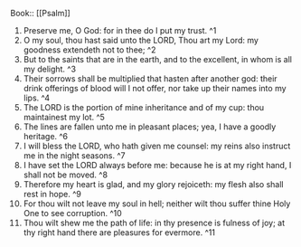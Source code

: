  Book:: [[Psalm]]
 1. Preserve me, O God: for in thee do I put my trust. ^1
 2. O my soul, thou hast said unto the LORD, Thou art my Lord: my goodness extendeth not to thee; ^2
 3. But to the saints that are in the earth, and to the excellent, in whom is all my delight. ^3
 4. Their sorrows shall be multiplied that hasten after another god: their drink offerings of blood will I not offer, nor take up their names into my lips. ^4
 5. The LORD is the portion of mine inheritance and of my cup: thou maintainest my lot. ^5
 6. The lines are fallen unto me in pleasant places; yea, I have a goodly heritage. ^6
 7. I will bless the LORD, who hath given me counsel: my reins also instruct me in the night seasons. ^7
 8. I have set the LORD always before me: because he is at my right hand, I shall not be moved. ^8
 9. Therefore my heart is glad, and my glory rejoiceth: my flesh also shall rest in hope. ^9
 10. For thou wilt not leave my soul in hell; neither wilt thou suffer thine Holy One to see corruption. ^10
 11. Thou wilt shew me the path of life: in thy presence is fulness of joy; at thy right hand there are pleasures for evermore. ^11
